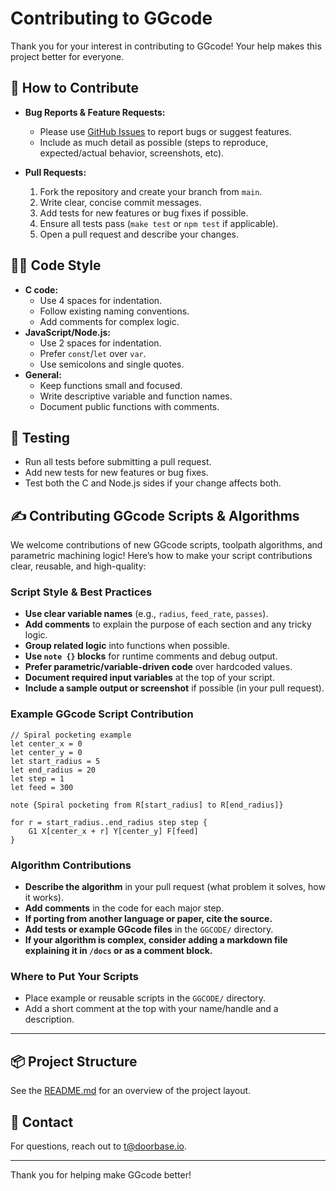 # Contributing to GGcode

Thank you for your interest in contributing to GGcode! Your help makes this project better for everyone.

## 📝 How to Contribute

- **Bug Reports & Feature Requests:**
  - Please use [GitHub Issues](https://github.com/1T17/GGcode/issues) to report bugs or suggest features.
  - Include as much detail as possible (steps to reproduce, expected/actual behavior, screenshots, etc).

- **Pull Requests:**
  1. Fork the repository and create your branch from `main`.
  2. Write clear, concise commit messages.
  3. Add tests for new features or bug fixes if possible.
  4. Ensure all tests pass (`make test` or `npm test` if applicable).
  5. Open a pull request and describe your changes.

## 🧑‍💻 Code Style

- **C code:**
  - Use 4 spaces for indentation.
  - Follow existing naming conventions.
  - Add comments for complex logic.
- **JavaScript/Node.js:**
  - Use 2 spaces for indentation.
  - Prefer `const`/`let` over `var`.
  - Use semicolons and single quotes.
- **General:**
  - Keep functions small and focused.
  - Write descriptive variable and function names.
  - Document public functions with comments.

## 🧪 Testing

- Run all tests before submitting a pull request.
- Add new tests for new features or bug fixes.
- Test both the C and Node.js sides if your change affects both.

## ✍️ Contributing GGcode Scripts & Algorithms

We welcome contributions of new GGcode scripts, toolpath algorithms, and parametric machining logic! Here’s how to make your script contributions clear, reusable, and high-quality:

### Script Style & Best Practices
- **Use clear variable names** (e.g., `radius`, `feed_rate`, `passes`).
- **Add comments** to explain the purpose of each section and any tricky logic.
- **Group related logic** into functions when possible.
- **Use `note {}` blocks** for runtime comments and debug output.
- **Prefer parametric/variable-driven code** over hardcoded values.
- **Document required input variables** at the top of your script.
- **Include a sample output or screenshot** if possible (in your pull request).

### Example GGcode Script Contribution
```ggcode
// Spiral pocketing example
let center_x = 0
let center_y = 0
let start_radius = 5
let end_radius = 20
let step = 1
let feed = 300

note {Spiral pocketing from R[start_radius] to R[end_radius]}

for r = start_radius..end_radius step step {
    G1 X[center_x + r] Y[center_y] F[feed]
}
```

### Algorithm Contributions
- **Describe the algorithm** in your pull request (what problem it solves, how it works).
- **Add comments** in the code for each major step.
- **If porting from another language or paper, cite the source.**
- **Add tests or example GGcode files** in the `GGCODE/` directory.
- **If your algorithm is complex, consider adding a markdown file explaining it in `/docs` or as a comment block.**

### Where to Put Your Scripts
- Place example or reusable scripts in the `GGCODE/` directory.
- Add a short comment at the top with your name/handle and a description.

---

## 📦 Project Structure

See the [README.md](./README.md#project-structure) for an overview of the project layout.

## 📧 Contact

For questions, reach out to [t@doorbase.io](mailto:t@doorbase.io).

---

Thank you for helping make GGcode better! 